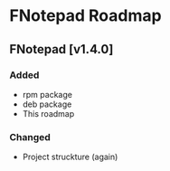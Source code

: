 # FNotepad Roadmap

## FNotepad [v1.4.0]

### Added

- rpm package
- deb package
- This roadmap

### Changed

- Project struckture (again)
